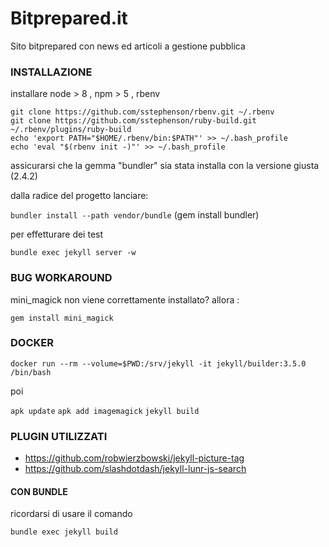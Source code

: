 Bitprepared.it
==============

Sito bitprepared con news ed articoli a gestione pubblica



### INSTALLAZIONE
 
installare node > 8 , npm > 5 , rbenv

```
git clone https://github.com/sstephenson/rbenv.git ~/.rbenv
git clone https://github.com/sstephenson/ruby-build.git ~/.rbenv/plugins/ruby-build
echo 'export PATH="$HOME/.rbenv/bin:$PATH"' >> ~/.bash_profile
echo 'eval "$(rbenv init -)"' >> ~/.bash_profile
```

assicurarsi che la gemma "bundler" sia stata installa con la versione giusta (2.4.2)

dalla radice del progetto lanciare: 

`bundler install --path vendor/bundle`                  (gem install bundler)


per effetturare dei test 

`bundle exec jekyll server -w`

### BUG WORKAROUND

mini_magick non viene correttamente installato? allora : 

`gem install mini_magick`

### DOCKER

`docker run --rm --volume=$PWD:/srv/jekyll -it jekyll/builder:3.5.0 /bin/bash`

poi 

`apk update`
`apk add imagemagick`
`jekyll build`


### PLUGIN UTILIZZATI

 * https://github.com/robwierzbowski/jekyll-picture-tag
 * https://github.com/slashdotdash/jekyll-lunr-js-search
 
#### CON BUNDLE 

ricordarsi di usare il comando 

`bundle exec jekyll build`

